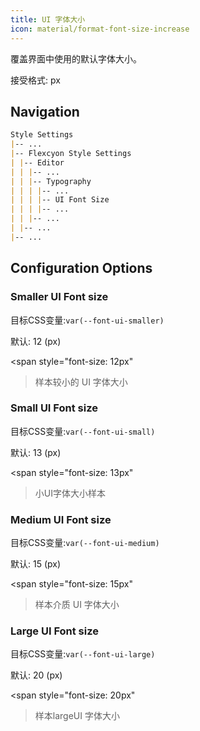 ```yaml
---
title: UI 字体大小
icon: material/format-font-size-increase
---
```


覆盖界面中使用的默认字体大小。

接受格式: px

## Navigation

```md
Style Settings
|-- ...
|-- Flexcyon Style Settings
| |-- Editor
| | |-- ...
| | |-- Typography
| | | |-- ...
| | | |-- UI Font Size
| | | |-- ...
| | |-- ...
| |-- ...
|-- ...
```

## Configuration Options

### Smaller UI Font size

目标CSS变量:`var(--font-ui-smaller)`

默认: 12 (px)

<span style="font-size: 12px"

> 样本较小的 UI 字体大小</span>

### Small UI Font size

目标CSS变量:`var(--font-ui-small)`

默认: 13 (px)

<span style="font-size: 13px"

> 小UI字体大小样本</span>

### Medium UI Font size

目标CSS变量:`var(--font-ui-medium)`

默认: 15 (px)

<span style="font-size: 15px"

> 样本介质 UI 字体大小</span>

### Large UI Font size

目标CSS变量:`var(--font-ui-large)`

默认: 20 (px)

<span style="font-size: 20px"

> 样本largeUI 字体大小</span>
